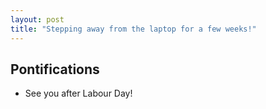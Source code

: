 ```yaml
---
layout: post
title: "Stepping away from the laptop for a few weeks!"
---
```

## Pontifications
* See you after Labour Day!
